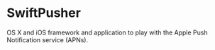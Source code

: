 # SwiftPusher
OS X and iOS framework and application to play with the Apple Push Notification service (APNs).
